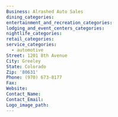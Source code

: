 ```yaml
---
Business: Alrashed Auto Sales
dining_categories:
entertainment_and_recreation_categories:
lodging_and_event_centers_categories:
nightlife_categories:
retail_categories:
service_categories:
  - automotive
Street: 1201 8th Avenue
City: Greeley
State: Colorado
Zip: '80631'
Phone: (970) 673-8177
Fax:
Website:
Contact_Name:
Contact_Email:
Logo_image_path:
---
```



